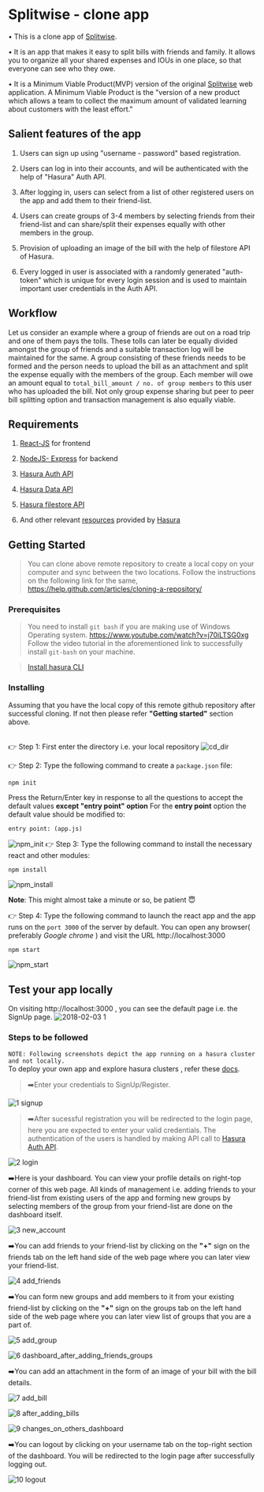 # Splitwise - clone app

•    This is a clone app of [Splitwise](https://www.splitwise.com/).

•    It is an app that makes it easy to split bills with friends and family. It allows you to organize all your shared expenses and IOUs in one place, so that everyone can see who they owe. 

•    It is a Minimum Viable Product(MVP) version of the original [Splitwise](https://www.splitwise.com/) web application. A Minimum Viable Product is the "version of a new product which allows a team to collect the maximum amount of validated learning about customers with the least effort."

## Salient features of the app

1. Users can sign up using "username - password" based registration.

2. Users can log in into their accounts, and will be authenticated with the help of "Hasura" Auth API.

3. After logging in, users can select from a list of other registered users on the app and add them to their friend-list.

4. Users can create groups of 3-4 members by selecting friends from their friend-list and can share/split their expenses equally with other members in the group.

5. Provision of uploading an image of the bill with the help of filestore API of Hasura.

6. Every logged in user is associated with a randomly generated "auth-token" which is unique for every login session and is used to maintain important user credentials in the Auth API.

## Workflow
Let us consider an example where a group of friends are out on a road trip and one of them pays the tolls. These tolls can later be equally divided amongst the group of friends and a suitable transaction log will be maintained for the same. A group consisting of these friends needs to be formed and the person needs to upload the bill as an attachment and split the expense equally with the members of the group. Each member will owe an amount equal to `total_bill_amount / no. of group members` to this user who has uploaded the bill. Not only group expense sharing but peer to peer bill splitting option and transaction management is also equally viable.
## Requirements
1.    [React-JS](https://reactjs.org/) for frontend

2.    [NodeJS- Express]( https://expressjs.com/) for backend

3.    [Hasura Auth API]( https://hasura.io/hub/project/hasura/auth-api-quickstart)

4.    [Hasura Data API]( https://docs.hasura.io/0.15/manual/reference/data/index.html)

5.    [Hasura filestore API]( https://docs.hasura.io/0.15/manual/reference/filestore/api.html)

6.    And other relevant [resources]( https://docs.hasura.io/0.15/manual/getting-started/index.html) provided by [Hasura](https://hasura.io/)

## Getting Started

>You can clone above remote repository to create a local copy on your computer and sync between the two locations.
Follow the instructions on the following link for the same, 
https://help.github.com/articles/cloning-a-repository/

### Prerequisites

>You need to install ```git bash``` if you are making use of Windows Operating system. 
https://www.youtube.com/watch?v=j70iLTSG0xg
Follow the video tutorial in the aforementioned link to successfully install ```git-bash``` on your machine.

>[Install hasura CLI](https://docs.hasura.io/0.15/manual/install-hasura-cli.html)


### Installing
Assuming that you have the local copy of this remote github repository after successful cloning. If not then please refer **"Getting started"** section above.

######
:point_right: Step 1: First enter the directory i.e. your local repository
![cd_dir](https://user-images.githubusercontent.com/30600211/35770151-15b90944-093c-11e8-9236-5f6bd511f0f8.PNG)

:point_right: Step 2: Type the following command to create a `package.json` file:
```
npm init
```
Press the Return/Enter key in response to all the questions to accept the default values **except "entry point" option**
For the **entry point** option the default value should be modified to:
```
entry point: (app.js)
```
![npm_init](https://user-images.githubusercontent.com/30600211/35749943-3789a628-0879-11e8-8716-859d17309884.PNG)
:point_right: Step 3: Type the following command to install the necessary react and other modules:
```
npm install
```
![npm_install](https://user-images.githubusercontent.com/30600211/35749949-3e7d7b9e-0879-11e8-9bdc-20b792097370.PNG)

**Note**: This might almost take a minute or so, be patient :innocent:

:point_right: Step 4: Type the following command to launch the react app and the app runs on the `port 3000` of the server by default. You can open any browser( preferably *Google chrome* ) and visit the URL http://localhost:3000
```
npm start
```
![npm_start](https://user-images.githubusercontent.com/30600211/35749955-428294b8-0879-11e8-9f47-f13672e5d6bc.PNG)

## Test your app locally
On visiting http://localhost:3000 , you can see the default page i.e. the SignUp page.
![2018-02-03 1](https://user-images.githubusercontent.com/30600211/35750668-c0dc7188-087b-11e8-8222-b997c2d9ee32.png)
### Steps to be followed
`NOTE: Following screenshots depict the app running on a hasura cluster and not locally. `
<br />
To deploy your own app and explore hasura clusters , refer these [docs](https://docs.hasura.io/0.15/manual/cluster/index.html).
>:arrow_right:Enter your credentials to SignUp/Register.

![1 signup](https://user-images.githubusercontent.com/30600211/35769850-ab903a96-0937-11e8-8df7-b17dc29bf1ed.png)





>:arrow_right:After sucessful registration you will be redirected to the login page, here you are expected to enter your valid credentials. The authentication of the users is handled by making API call to [Hasura Auth API]( https://hasura.io/hub/project/hasura/auth-api-quickstart).

![2 login](https://user-images.githubusercontent.com/30600211/35769854-b1039c98-0937-11e8-8c4e-15ab148db2ab.png)

:arrow_right:Here is your dashboard. You can view your profile details on right-top corner of this web page. All kinds of management i.e. adding friends to your friend-list from existing users of the app and forming new groups by selecting members of the group from your friend-list are done on the dashboard itself.

![3 new_account](https://user-images.githubusercontent.com/30600211/35769856-b3b376a2-0937-11e8-9957-207518e3d985.png)

:arrow_right:You can add friends to your friend-list by clicking on the **"+"** sign on the friends tab on the left hand side of the web page where you can later view your friend-list.

![4 add_friends](https://user-images.githubusercontent.com/30600211/35769858-b5900ada-0937-11e8-8d67-709e18efdb85.png)

:arrow_right:You can form new groups and add members to it from your existing friend-list by clicking on the **"+"** sign on the groups tab on the left hand side of the web page where you can later view list of groups that you are a part of.

![5 add_group](https://user-images.githubusercontent.com/30600211/35769859-b7c10b56-0937-11e8-8c20-b47feb303f2b.png)

![6 dashboard_after_adding_friends_groups](https://user-images.githubusercontent.com/30600211/35769860-ba498254-0937-11e8-884b-8d26ea76cc85.png)






:arrow_right:You can add an attachment in the form of an image of your bill with the bill details.





![7 add_bill](https://user-images.githubusercontent.com/30600211/35769861-bbf3626e-0937-11e8-92b5-dfd497b694a9.png)

![8 after_adding_bills](https://user-images.githubusercontent.com/30600211/35769862-bda371a8-0937-11e8-9cc7-ff8adc3c0f43.png)

![9 changes_on_others_dashboard](https://user-images.githubusercontent.com/30600211/35769863-bf42ca9a-0937-11e8-8fbb-03291624aab3.png)

:arrow_right:You can logout by clicking on your username tab on the top-right section of the dashboard. You will be redirected to the login page after successfully logging out.

![10 logout](https://user-images.githubusercontent.com/30600211/35770155-1c5b5bf8-093c-11e8-972b-8ad23412a8f1.png)

